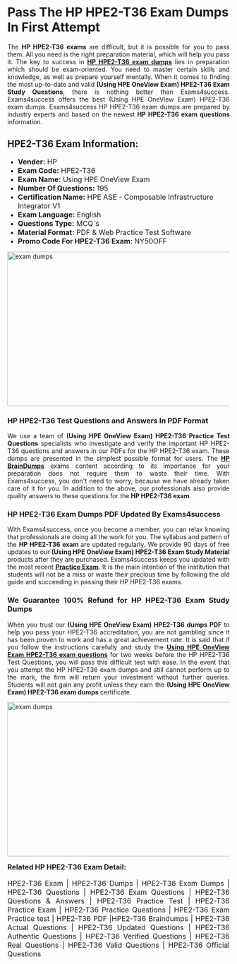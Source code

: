 <h1><strong><strong>Pass The HP HPE2-T36 Exam Dumps In First Attempt</strong></strong></h1> <p style="text-align:justify">The <strong>HP HPE2-T36 exams</strong> are difficult, but it is possible for you to pass them. All you need is the right preparation material, which will help you pass it. The key to success in <a href="https://www.exams4success.com/hp/hpe2-t36-pdf-exam-dumps"><strong>HP HPE2-T36 exam dumps</strong></a> lies in preparation which should be exam-oriented. You need to master certain skills and knowledge, as well as prepare yourself mentally. When it comes to finding the most up-to-date and valid <strong>(Using HPE OneView Exam) HPE2-T36 Exam Study Questions</strong>, there is nothing better than Exams4success. Exams4success offers the best (Using HPE OneView Exam) HPE2-T36 exam dumps. Exams4success HP HPE2-T36 exam dumps are prepared by industry experts and based on the newest <strong>HP HPE2-T36 exam questions</strong> information.</p> <h2><strong><strong>HPE2-T36 Exam Information:</strong></strong></h2> <ul> <li><span style="font-size:16px"><strong>Vender:</strong> HP</span></li> <li><span style="font-size:16px"><strong>Exam Code:</strong> HPE2-T36</span></li> <li><span style="font-size:16px"><strong>Exam Name:</strong> Using HPE OneView Exam</span></li> <li><span style="font-size:16px"><strong>Number Of Questions:</strong> 195</span></li> <li><span style="font-size:16px"><strong>Certification Name:</strong> HPE ASE - Composable Infrastructure Integrator V1</span></li> <li><span style="font-size:16px"><strong>Exam Language:</strong> English</span></li> <li><span style="font-size:16px"><strong>Questions Type:</strong> MCQ`s</span></li> <li><span style="font-size:16px"><strong>Material Format:</strong> PDF & Web Practice Test Software</span></li> <li><span style="font-size:16px"><strong>Promo Code For HPE2-T36 Exam: </strong>NY50OFF</span></li> </ul> <p><a href="https://www.exams4success.com/hp/hpe2-t36-pdf-exam-dumps" rel="no-follow"><img alt="exam dumps" src="https://www.certcollections.com/uploads/content/infrist1.png" style="height:350px; width:750px" /></a></p> <h3><strong>HP HPE2-T36 Test Questions and Answers In PDF Format</strong></h3> <p style="text-align:justify">We use a team of <strong>(Using HPE OneView Exam) HPE2-T36 Practice Test Questions</strong> specialists who investigate and verify the important HP HPE2-T36 questions and answers in our PDFs for the HP HPE2-T36 exam. These dumps are presented in the simplest possible format for users. The <a href="https://www.exams4success.com/hp-exam-dumps"><strong>HP BrainDumps</strong></a> exams content according to its importance for your preparation does not require them to waste their time. With Exams4success, you don't need to worry, because we have already taken care of it for you. In addition to the above, our professionals also provide quality answers to these questions for the<strong> HP HPE2-T36 exam</strong>.</p> <h3><strong> HP HPE2-T36 Exam Dumps PDF Updated By Exams4success</strong></h3> <p style="text-align:justify">With Exams4success, once you become a member, you can relax knowing that professionals are doing all the work for you. The syllabus and pattern of the <strong>HP HPE2-T36 exam </strong>are updated regularly. We provide 90 days of free updates to our <strong>(Using HPE OneView Exam) HPE2-T36 Exam Study Material</strong> products after they are purchased. Exams4success keeps you updated with the most recent <a href="https://www.exams4success.com/"><strong>Practice Exam</strong></a>. It is the main intention of the institution that students will not be a miss or waste their precious time by following the old guide and succeeding in passing their HP HPE2-T36 exams.</p> <h3 style="text-align:justify"><strong>We Guarantee 100% Refund for HP HPE2-T36 Exam Study Dumps</strong></h3> <p style="text-align:justify">When you trust our <strong>(Using HPE OneView Exam) HPE2-T36 dumps PDF</strong> to help you pass your HPE2-T36 accreditation, you are not gambling since it has been proven to work and has a great achievement rate. It is said that if you follow the instructions carefully and study the <a href="https://www.exams4success.com/hp/hpe2-t36-pdf-exam-dumps"><strong>Using HPE OneView Exam HPE2-T36 exam questions</strong></a> for two weeks before the HP HPE2-T36 Test Questions, you will pass this difficult test with ease. In the event that you attempt the HP HPE2-T36 exam dumps and still cannot perform up to the mark, the firm will return your investment without further queries. Students will not gain any profit unless they earn the <strong>(Using HPE OneView Exam) HPE2-T36 exam dumps</strong> certificate.</p> <p style="text-align:justify"><a href="https://www.exams4success.com/hp/hpe2-t36-pdf-exam-dumps" rel="no-follow"><img alt="exam dumps" src="https://www.certcollections.com/uploads/content/free_demo1.png" style="height:350px; width:750px" /></a></p> <p style="text-align:justify"><span style="font-size:16px"><strong>Related HP HPE2-T36 Exam Detail:</strong></span><br /> <br /> <span style="font-size:16px">HPE2-T36 Exam | HPE2-T36 Dumps | HPE2-T36 Exam Dumps | HPE2-T36 Questions | HPE2-T36 Exam Questions | HPE2-T36 Questions & Answers | HPE2-T36 Practice Test | HPE2-T36 Practice Exam | HPE2-T36 Practice Questions | HPE2-T36 Exam Practice test | HPE2-T36 PDF |HPE2-T36 Braindumps | HPE2-T36 Actual Questions | HPE2-T36 Updated Questions | HPE2-T36 Authentic Questions | HPE2-T36 Verified Questions | HPE2-T36 Real Questions | HPE2-T36 Valid Questions | HPE2-T36 Official Questions</span></p>
